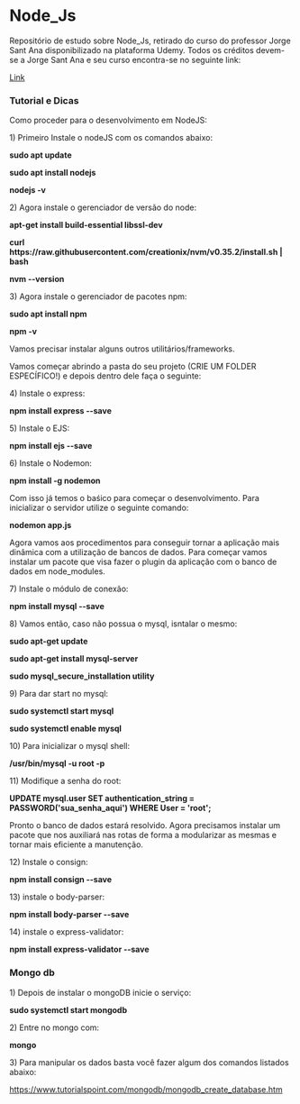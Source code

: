 <h1>Node_Js</h1>
<p>Repositório de estudo sobre Node_Js, retirado do curso do professor Jorge Sant Ana disponibilizado na plataforma Udemy. Todos os créditos devem-se a Jorge Sant Ana e seu curso encontra-se no seguinte link:</p>
<p><a href="https://www.udemy.com/user/jorgetadeusantanasilva/">Link</a></p>

<h3>Tutorial e Dicas</h3>
<p>Como proceder para o desenvolvimento em NodeJS:</p>

<p>1) Primeiro Instale o nodeJS com os comandos abaixo:</p>

<p><b>sudo apt update</b></p>
<p><b>sudo apt install nodejs</b></p>
<p><b>nodejs -v</b></p>

<p>2) Agora instale o gerenciador de versão do node:</p>

<p><b>apt-get install build-essential libssl-dev</b></p>
<p><b>curl https://raw.githubusercontent.com/creationix/nvm/v0.35.2/install.sh | bash</b></p>
<p><b>nvm --version</b></p>

<p>3) Agora instale o gerenciador de pacotes npm:</p>

<p><b>sudo apt install npm</b></p>
<p><b>npm -v</b></p>

<p>Vamos precisar instalar alguns outros utilitários/frameworks. </p>
<p>Vamos começar abrindo a pasta do seu projeto (CRIE UM FOLDER ESPECÍFICO!) e depois dentro dele faça o seguinte:</p>

<p>4) Instale o express:</p>

<p><b>npm install express --save</b></p>

<p>5) Instale o EJS:</p>

<p><b>npm install ejs --save</b></p>

<p>6) Instale o Nodemon:</p>

<p><b>npm install -g nodemon</b></p>

<p>Com isso já temos o baśico para começar o desenvolvimento. Para inicializar o servidor utilize o seguinte comando:</p>

<p><b>nodemon app.js</b></p>

<p>Agora vamos aos procedimentos para conseguir tornar a aplicação mais dinâmica com a utilização de bancos de dados. Para começar vamos instalar um pacote que visa fazer o plugin da aplicação com o banco de dados em node_modules.</p>

<p>7) Instale o módulo de conexão:</p>

<p><b>npm install mysql --save</b></p>

<p>8) Vamos então, caso não possua o mysql, isntalar o mesmo:</p>

<p><b>sudo apt-get update</b></p>
<p><b>sudo apt-get install mysql-server</b></p>
<p><b>sudo mysql_secure_installation utility</b></p>

<p>9) Para dar start no mysql:</p>

<p><b>sudo systemctl start mysql</b></p>
<p><b>sudo systemctl enable mysql</b></p>

<p>10) Para inicializar o mysql shell:</p>

<p><b>/usr/bin/mysql -u root -p</b></p>

<p>11) Modifique a senha do root:</p>

<p><b>UPDATE mysql.user SET authentication_string = PASSWORD('sua_senha_aqui') WHERE User = 'root';</b></p>

<p>Pronto o banco de dados estará resolvido. Agora precisamos instalar um pacote que nos auxiliará nas rotas de forma a modularizar as mesmas e tornar mais eficiente a manutenção.</p>

<p>12) Instale o consign:</p>

<p><b>npm install consign --save</b></p>

<p>13) instale o body-parser:</p>

<p><b>npm install body-parser --save</b></p>

<p>14) instale o express-validator:</p>

<p><b>npm install express-validator --save</b></p>


<h3>Mongo db</h3>

<p>1) Depois de instalar o mongoDB inicie o serviço:</p>

<p><b>sudo systemctl start mongodb</b></p>

<p>2) Entre no mongo com:</p>

<p><b>mongo</b></p>

<p>3) Para manipular os dados basta você fazer algum dos comandos listados abaixo:</p>

<p><a href="https://www.tutorialspoint.com/mongodb/mongodb_create_database.htm">https://www.tutorialspoint.com/mongodb/mongodb_create_database.htm</a></p>

